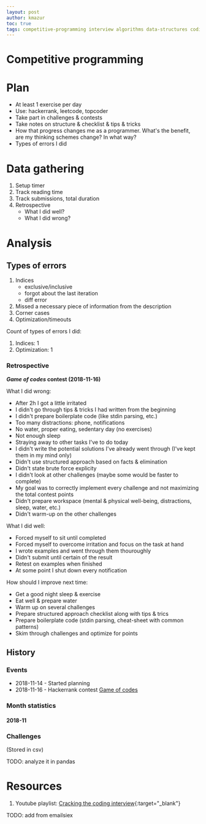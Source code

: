 ```yaml
---
layout: post
author: kmazur
toc: true
tags: competitive-programming interview algorithms data-structures coding
---
```


# Competitive programming


# Plan

- At least 1 exercise per day
- Use: hackerrank, leetcode, topcoder
- Take part in challenges & contests
- Take notes on structure & checklist & tips & tricks
- How that progress changes me as a programmer. What's the benefit, are my thinking schemes change? In what way?
- Types of errors I did


# Data gathering

1. Setup timer
2. Track reading time
3. Track submissions, total duration
4. Retrospective
    - What I did well?
    - What I did wrong?

# Analysis

## Types of errors

1. Indices
    - exclusive/inclusive
    - forgot about the last iteration
    - diff error
2. Missed a necessary piece of information from the description
3. Corner cases
4. Optimization/timeouts 


Count of types of errors I did:
1. Indices: 1
2. Optimization: 1


### Retrospective

**_Game of codes_ contest (2018-11-16)**

What I did wrong:
- After 2h I got a little irritated 
- I didn't go through tips & tricks I had written from the beginning
- I didn't prepare boilerplate code (like stdin parsing, etc.)
- Too many distractions: phone, notifications
- No water, proper eating, sedentary day (no exercises)
- Not enough sleep
- Straying away to other tasks I've to do today
- I didn't write the potential solutions I've already went through (I've kept them in my mind only)
- Didn't use structured approach based on facts & elimination
- Didn't state brute force explicity
- I didn't look at other challenges (maybe some would be faster to complete)
- My goal was to correctly implement every challenge and not maximizing the total contest points
- Didn't prepare workspace (mental & physical well-being, distractions, sleep, water, etc.)
- Didn't warm-up on the other challenges 

What I did well:
- Forced myself to sit until completed
- Forced myself to overcome irritation and focus on the task at hand
- I wrote examples and went through them thouroughly
- Didn't submit until certain of the result
- Retest on examples when finished
- At some point I shut down every notification

How should I improve next time:
- Get a good night sleep & exercise
- Eat well & prepare water
- Warm up on several challenges
- Prepare structured approach checklist along with tips & trics
- Prepare boilerplate code (stdin parsing, cheat-sheet with common patterns)
- Skim through challenges and optimize for points

## History


### Events

- 2018-11-14 - Started planning
- 2018-11-16 - Hackerrank contest [Game of codes](https://www.hackerrank.com/contests/game-of-codes-3-0/challenges)


### Month statistics

#### 2018-11



### Challenges

(Stored in csv)

TODO: analyze it in pandas 



# Resources

1. Youtube playlist: [Cracking the coding interview](https://www.youtube.com/watch?v=GKgAVjJxh9w&index=1&list=PLX6IKgS15Ue02WDPRCmYKuZicQHit9kFt){:target="_blank"}

TODO: add from emailsiex